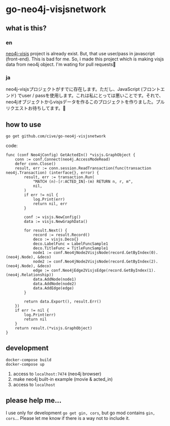 # go-neo4j-visjsnetwork

## what is this?

### en

[neo4j-visjs](https://github.com/neo4j-contrib/neovis.js/) project is already exist. But, that use user/pass in javascript (front-end). This is bad for me. So, i made this project which is making visjs data from neo4j object. I'm wating for pull requests🤗

### ja

neo4j-visjsプロジェクトがすでに存在します。ただし、JavaScript (フロントエンド) でuser / passを使用します。これは私にとっては悪いことです。それで、neo4jオブジェクトからvisjsデータを作るこのプロジェクトを作りました。プルリクエストお待ちしてます。🤗

## how to use

```
go get github.com/cive/go-neo4j-visjsnetwork
```

code:
```
func (conf Neo4jConfig) GetActedIn() *visjs.GraphObject {
	conn := conf.Connect(neo4j.AccessModeRead)
	defer conn.Close()
	result, err := conn.session.ReadTransaction(func(transaction neo4j.Transaction) (interface{}, error) {
		result, err := transaction.Run(
			"MATCH (n)-[r:ACTED_IN]-(m) RETURN n, r, m",
			nil,
		)
		if err != nil {
			log.Print(err)
			return nil, err
		}

		conf := visjs.NewConfig()
		data := visjs.NewGraphData()

		for result.Next() {
			record := result.Record()
			deco := visjs.Deco{}
			deco.LabelFunc = LabelFuncSample1
			deco.TitleFunc = TitleFuncSample1
			node1 := conf.Neo4jNode2VisjsNode(record.GetByIndex(0).(neo4j.Node), &deco)
			node2 := conf.Neo4jNode2VisjsNode(record.GetByIndex(2).(neo4j.Node), &deco)
			edge := conf.Neo4jEdge2VisjsEdge(record.GetByIndex(1).(neo4j.Relationship))
			data.AddNode(node1)
			data.AddNode(node2)
			data.AddEdge(edge)
		}

		return data.Export(), result.Err()
	})
	if err != nil {
		log.Print(err)
		return nil
	}
	return result.(*visjs.GraphObject)
}
```

## development

```
docker-compose build
docker-compose up
```

1. access to `localhost:7474` (neo4j browser)
2. make neo4j built-in example (movie & acted_in)
3. access to `localhost`

## please help me...

I use only for development `go get gin, cors`, but go mod contains `gin, cors`... Please let me know if there is a way not to include it.
